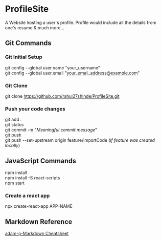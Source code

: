 # ProfileSite
A Website hosting a user's profile. Profile would include all the details from one's resume &amp; much more...

## Git Commands

### Git Initial Setup
git config --global user.name "your_username"  
git config --global user.email "your_email_address@example.com"  

### Git Clone
git clone https://github.com/rahul27shinde/ProfileSite.git  

### Push your code changes

git add .    
git status   
git commit -m "*Meaningful commit message*"   
git push   
git push --set-upstream origin feature/importCode (*If feature was created locally*)  

## JavaScript Commands
npm install  
npm install -S react-scripts  
npm start  
### Create a react app
npx create-react-app APP-NAME  

## Markdown Reference
[adam-p-Markdown Cheatsheet](https://github.com/adam-p/markdown-here/wiki/Markdown-Cheatsheet)
